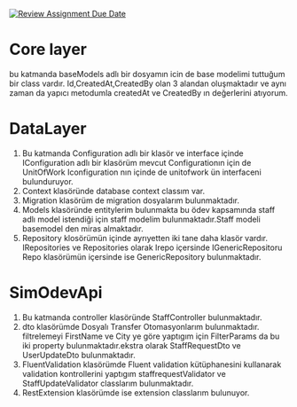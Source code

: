 [![Review Assignment Due Date](https://classroom.github.com/assets/deadline-readme-button-24ddc0f5d75046c5622901739e7c5dd533143b0c8e959d652212380cedb1ea36.svg)](https://classroom.github.com/a/iGZu94G3)

# Core layer
 bu katmanda baseModels adlı bir dosyamın icin de base modelimi tuttuğum bir class vardır.
 Id,CreatedAt,CreatedBy olan 3 alandan oluşmaktadır ve aynı zaman da yapıcı metodumla createdAt ve CreatedBy ın değerlerini atıyorum.
# DataLayer
 1. Bu katmanda Configuration adlı bir klasör ve interface içinde IConfiguration adlı bir klasörüm mevcut Configurationın için de UnitOfWork Iconfiguration nın içinde de unitofwork ün interfaceni bulunduruyor.
 1. Context klasöründe database context classım var.
 1. Migration klasörüm de migration dosyalarım bulunmaktadır.
 1. Models klasöründe entitylerim bulunmakta bu ödev kapsamında staff adlı model istendiği için staff modelim bulunmaktadır.Staff modeli basemodel den miras almaktadır.
 1. Repository klosörümün içinde ayrıyetten iki tane daha klasör vardır. IRepositories ve Repositories olarak Irepo içersinde IGenericRepositoru Repo klasörümün içersinde ise GenericRepository bulunmaktadır.
# SimOdevApi
 1. Bu katmanda controller klasöründe StaffController bulunmaktadır. 
 1. dto klasörümde Dosyalı Transfer Otomasyonlarım bulunmaktadır. filtrelemeyi FirstName ve City ye göre yaptıgım için FilterParams da bu iki property bulunmaktadır.ekstra olarak StaffRequestDto ve UserUpdateDto bulunmaktadır.
 1. FluentValidation klasörümde Fluent validation kütüphanesini kullanarak validation kontrollerini yaptıgım staffrequestValidator ve StaffUpdateValidator classlarım bulunmaktadır.
 1. RestExtension klasörümde ise extension classlarım bulunuyor.

